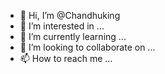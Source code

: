 - 👋 Hi, I’m @Chandhuking
- 👀 I’m interested in ...
- 🌱 I’m currently learning ...
- 💞️ I’m looking to collaborate on ...
- 📫 How to reach me ...

<!---
Chandhuking/Chandhuking is a ✨ special ✨ repository because its `README.md` (this file) appears on your GitHub profile.
You can click the Preview link to take a look at your changes.
--->
